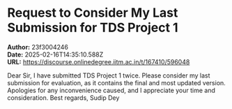 # Request to Consider My Last Submission for TDS Project 1

**Author:** 23f3004246  
**Date:** 2025-02-16T14:35:10.588Z  
**URL:** https://discourse.onlinedegree.iitm.ac.in/t/167410/596048

Dear Sir,
I have submitted TDS Project 1 twice. Please consider my last submission for evaluation, as it contains the final and most updated version.
Apologies for any inconvenience caused, and I appreciate your time and consideration.
Best regards,
Sudip Dey
